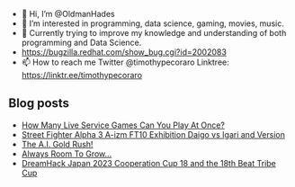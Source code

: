 - 👋 Hi, I’m @OldmanHades
- 👀 I’m interested in programming, data science, gaming, movies, music.
- 🌱 Currently trying to improve my knowledge and understanding of both programming and Data Science.
- https://bugzilla.redhat.com/show_bug.cgi?id=2002083
- 📫 How to reach me Twitter @timothypecoraro
Linktree: https://linktr.ee/timothypecoraro

## Blog posts
<!-- BLOG-POST-LIST:START -->
- [How Many Live Service Games Can You Play At Once?](https://medium.com/@timothypecoraro/how-many-live-service-games-can-you-play-at-once-dcd5ee7aeab7?source=rss-5097f5c9b801------2)
- [Street Fighter Alpha 3 A-izm FT10 Exhibition Daigo vs Igari and Version](https://medium.com/@timothypecoraro/street-fighter-alpha-3-a-izm-ft10-exhibition-daigo-vs-igari-and-version-a1fc49152022?source=rss-5097f5c9b801------2)
- [The A.I. Gold Rush!](https://medium.com/@timothypecoraro/the-a-i-gold-rush-22ffaf1beef4?source=rss-5097f5c9b801------2)
- [Always Room To Grow…](https://medium.com/@timothypecoraro/always-room-to-grow-4d113ac6103f?source=rss-5097f5c9b801------2)
- [DreamHack Japan 2023 Cooperation Cup 18 and the 18th Beat Tribe Cup](https://medium.com/@timothypecoraro/dreamhack-japan-2023-cooperation-cup-18-and-the-18th-beat-tribe-cup-42d3bde796?source=rss-5097f5c9b801------2)
<!-- BLOG-POST-LIST:END -->
